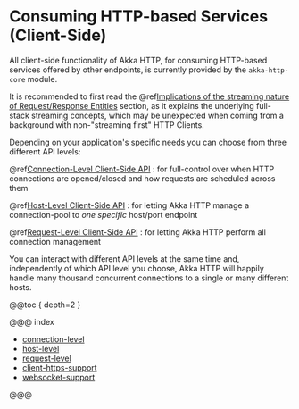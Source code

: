<a id="http-client-side"></a>
# Consuming HTTP-based Services (Client-Side)

All client-side functionality of Akka HTTP, for consuming HTTP-based services offered by other endpoints, is currently
provided by the `akka-http-core` module.

It is recommended to first read the @ref[Implications of the streaming nature of Request/Response Entities](../implications-of-streaming-http-entity.md#implications-of-streaming-http-entities) section, 
as it explains the underlying full-stack streaming concepts, which may be unexpected when coming
from a background with non-"streaming first" HTTP Clients.

Depending on your application's specific needs you can choose from three different API levels:

@ref[Connection-Level Client-Side API](connection-level.md#connection-level-api)
: for full-control over when HTTP connections are opened/closed and how requests are scheduled across them

@ref[Host-Level Client-Side API](host-level.md#host-level-api)
: for letting Akka HTTP manage a connection-pool to *one specific* host/port endpoint

@ref[Request-Level Client-Side API](request-level.md#request-level-api)
: for letting Akka HTTP perform all connection management


You can interact with different API levels at the same time and, independently of which API level you choose,
Akka HTTP will happily handle many thousand concurrent connections to a single or many different hosts.

@@toc { depth=2 }

@@@ index

* [connection-level](connection-level.md)
* [host-level](host-level.md)
* [request-level](request-level.md)
* [client-https-support](client-https-support.md)
* [websocket-support](websocket-support.md)

@@@